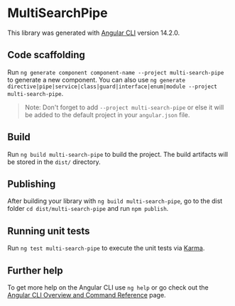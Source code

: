 # MultiSearchPipe

This library was generated with [Angular CLI](https://github.com/angular/angular-cli) version 14.2.0.

## Code scaffolding

Run `ng generate component component-name --project multi-search-pipe` to generate a new component. You can also use `ng generate directive|pipe|service|class|guard|interface|enum|module --project multi-search-pipe`.
> Note: Don't forget to add `--project multi-search-pipe` or else it will be added to the default project in your `angular.json` file. 

## Build

Run `ng build multi-search-pipe` to build the project. The build artifacts will be stored in the `dist/` directory.

## Publishing

After building your library with `ng build multi-search-pipe`, go to the dist folder `cd dist/multi-search-pipe` and run `npm publish`.

## Running unit tests

Run `ng test multi-search-pipe` to execute the unit tests via [Karma](https://karma-runner.github.io).

## Further help

To get more help on the Angular CLI use `ng help` or go check out the [Angular CLI Overview and Command Reference](https://angular.io/cli) page.
